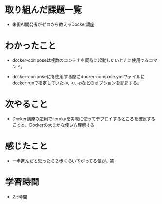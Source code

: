 # 取り組んだ課題一覧

- 米国AI開発者がゼロから教えるDocker講座

# わかったこと

- docker-composeは複数のコンテナを同時に起動したいときに使用するコマンド。

- docker-composeにを使用する際にdocker-compose.ymlファイルにdocker runで指定していた-v, -u, -pなどのオプションを記述する。


# 次やること

- Docker講座の応用でherokuを実際に使ってデプロイするところを確認することと、Dockerの大まかな使い方理解する

# 感じたこと

- 一歩進んだと思ったら２歩くらい下がってる気が。笑

# 学習時間

-  2.5時間